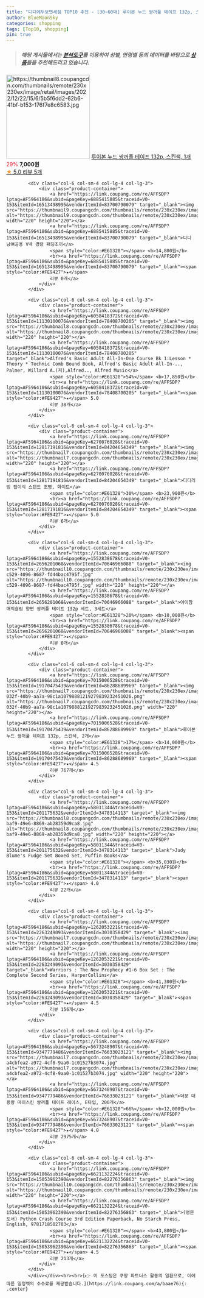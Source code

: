 ```yaml
---
title: "디디에두보면세점 TOP10 추천 - [30~60대] 루이본 누드 쌍꺼풀 테이프 132p, 스킨색, 1개"
author: BlueMoonSky
categories: shopping
tags: [Top10, shopping]
pin: true
---
```


> ##### 해당 게시물에서는 [**분석도구**](https://itemscout.io/)를 이용하여 **성별**, **연령별** 등의 데이터를 바탕으로 [**상품**](https://link.coupang.com/a/baae76)들을 추천해드리고 있습니다.
<div class="container"><div class="row">
            <div class="col-6 col-sm-4 col-lg-4 col-lg-3">
                <div class="product-container">
                    <a href="https://link.coupang.com/re/AFFSDP?lptag=AF5964186&subid=&pageKey=7015006528&traceid=V0-153&itemId=17253194129&vendorItemId=84424580051" target="_blank"><img src="https://thumbnail8.coupangcdn.com/thumbnails/remote/230x230ex/image/retail/images/2022/12/22/15/6/5b5f6dd2-62b6-41bf-b153-176f7e8c6583.jpg" alt="https://thumbnail8.coupangcdn.com/thumbnails/remote/230x230ex/image/retail/images/2022/12/22/15/6/5b5f6dd2-62b6-41bf-b153-176f7e8c6583.jpg" width="220" height="220"></a>
                    <a href="https://link.coupang.com/re/AFFSDP?lptag=AF5964186&subid=&pageKey=7015006528&traceid=V0-153&itemId=17253194129&vendorItemId=84424580051" target="_blank">루이본 누드 쌍꺼풀 테이프 132p, 스킨색, 1개</a>
                    <span style="color:#E61328">29%</span> <b>7,000원</b>
                    <br><a href="https://link.coupang.com/re/AFFSDP?lptag=AF5964186&subid=&pageKey=7015006528&traceid=V0-153&itemId=17253194129&vendorItemId=84424580051" target="_blank"><span style="color:#FE9427">★</span> 5.0
                    리뷰 5개</a>
                </div>
            </div>
            
            <div class="col-6 col-sm-4 col-lg-4 col-lg-3">
                <div class="product-container">
                    <a href="https://link.coupang.com/re/AFFSDP?lptag=AF5964186&subid=&pageKey=6885415885&traceid=V0-153&itemId=16513498995&vendorItemId=83700790079" target="_blank"><img src="https://thumbnail9.coupangcdn.com/thumbnails/remote/230x230ex/image/vendor_inventory/378b/9fae5f102a792bda543766b3b39e7bbcc59a1e388399da6857f2daaf0835.jpg" alt="https://thumbnail9.coupangcdn.com/thumbnails/remote/230x230ex/image/vendor_inventory/378b/9fae5f102a792bda543766b3b39e7bbcc59a1e388399da6857f2daaf0835.jpg" width="220" height="220"></a>
                    <a href="https://link.coupang.com/re/AFFSDP?lptag=AF5964186&subid=&pageKey=6885415885&traceid=V0-153&itemId=16513498995&vendorItemId=83700790079" target="_blank">디디 남여공용 V넥 경량 패딩조끼</a>
                    <span style="color:#E61328"></span> <b>14,800원</b>
                    <br><a href="https://link.coupang.com/re/AFFSDP?lptag=AF5964186&subid=&pageKey=6885415885&traceid=V0-153&itemId=16513498995&vendorItemId=83700790079" target="_blank"><span style="color:#FE9427">★</span> 
                    리뷰 0개</a>
                </div>
            </div>
            
            <div class="col-6 col-sm-4 col-lg-4 col-lg-3">
                <div class="product-container">
                    <a href="https://link.coupang.com/re/AFFSDP?lptag=AF5964186&subid=&pageKey=6058418372&traceid=V0-153&itemId=11130100076&vendorItemId=78408700205" target="_blank"><img src="https://thumbnail8.coupangcdn.com/thumbnails/remote/230x230ex/image/vendor_inventory/0234/8c6a26e3aef54ded1d253f229d05fee7ca14288303f3b06fa3f479d497bb.jpg" alt="https://thumbnail8.coupangcdn.com/thumbnails/remote/230x230ex/image/vendor_inventory/0234/8c6a26e3aef54ded1d253f229d05fee7ca14288303f3b06fa3f479d497bb.jpg" width="220" height="220"></a>
                    <a href="https://link.coupang.com/re/AFFSDP?lptag=AF5964186&subid=&pageKey=6058418372&traceid=V0-153&itemId=11130100076&vendorItemId=78408700205" target="_blank">Alfred's Basic Adult All-In-One Course Bk 1:Lesson * Theory * Technic Comb Bound Book, Alfred's Basic Adult All-In-.., Palmer, Willard A.(저),Alfred.., Alfred Music</a>
                    <span style="color:#E61328">54%</span> <b>17,850원</b>
                    <br><a href="https://link.coupang.com/re/AFFSDP?lptag=AF5964186&subid=&pageKey=6058418372&traceid=V0-153&itemId=11130100076&vendorItemId=78408700205" target="_blank"><span style="color:#FE9427">★</span> 5.0
                    리뷰 38개</a>
                </div>
            </div>
            
            <div class="col-6 col-sm-4 col-lg-4 col-lg-3">
                <div class="product-container">
                    <a href="https://link.coupang.com/re/AFFSDP?lptag=AF5964186&subid=&pageKey=6270076028&traceid=V0-153&itemId=12817191816&vendorItemId=84204654349" target="_blank"><img src="https://thumbnail7.coupangcdn.com/thumbnails/remote/230x230ex/image/rs_quotation_api/xqbulbmx/3de62351959843e4a8e2560e94eb0f49.jpg" alt="https://thumbnail7.coupangcdn.com/thumbnails/remote/230x230ex/image/rs_quotation_api/xqbulbmx/3de62351959843e4a8e2560e94eb0f49.jpg" width="220" height="220"></a>
                    <a href="https://link.coupang.com/re/AFFSDP?lptag=AF5964186&subid=&pageKey=6270076028&traceid=V0-153&itemId=12817191816&vendorItemId=84204654349" target="_blank">디디리빙 접이식 스탠드 조명, 화이트</a>
                    <span style="color:#E61328">30%</span> <b>23,900원</b>
                    <br><a href="https://link.coupang.com/re/AFFSDP?lptag=AF5964186&subid=&pageKey=6270076028&traceid=V0-153&itemId=12817191816&vendorItemId=84204654349" target="_blank"><span style="color:#FE9427">★</span> 5.0
                    리뷰 6개</a>
                </div>
            </div>
            
            <div class="col-6 col-sm-4 col-lg-4 col-lg-3">
                <div class="product-container">
                    <a href="https://link.coupang.com/re/AFFSDP?lptag=AF5964186&subid=&pageKey=1552838678&traceid=V0-153&itemId=2656201068&vendorItemId=70646966088" target="_blank"><img src="https://thumbnail10.coupangcdn.com/thumbnails/remote/230x230ex/image/retail/images/2020/05/07/15/8/d695492b-c529-4096-8687-fd44bac4795f.jpg" alt="https://thumbnail10.coupangcdn.com/thumbnails/remote/230x230ex/image/retail/images/2020/05/07/15/8/d695492b-c529-4096-8687-fd44bac4795f.jpg" width="220" height="220"></a>
                    <a href="https://link.coupang.com/re/AFFSDP?lptag=AF5964186&subid=&pageKey=1552838678&traceid=V0-153&itemId=2656201068&vendorItemId=70646966088" target="_blank">아이참 매직슬림 양면 쌍꺼풀 테이프 132p 세트, 3세트</a>
                    <span style="color:#E61328">20%</span> <b>10,000원</b>
                    <br><a href="https://link.coupang.com/re/AFFSDP?lptag=AF5964186&subid=&pageKey=1552838678&traceid=V0-153&itemId=2656201068&vendorItemId=70646966088" target="_blank"><span style="color:#FE9427">★</span> 
                    리뷰 0개</a>
                </div>
            </div>
            
            <div class="col-6 col-sm-4 col-lg-4 col-lg-3">
                <div class="product-container">
                    <a href="https://link.coupang.com/re/AFFSDP?lptag=AF5964186&subid=&pageKey=7015006528&traceid=V0-153&itemId=19170475439&vendorItemId=86288689969" target="_blank"><img src="https://thumbnail7.coupangcdn.com/thumbnails/remote/230x230ex/image/retail/images/4b1d16fd-032f-40b9-aa7a-98c1a10798881219279839232451026.png" alt="https://thumbnail7.coupangcdn.com/thumbnails/remote/230x230ex/image/retail/images/4b1d16fd-032f-40b9-aa7a-98c1a10798881219279839232451026.png" width="220" height="220"></a>
                    <a href="https://link.coupang.com/re/AFFSDP?lptag=AF5964186&subid=&pageKey=7015006528&traceid=V0-153&itemId=19170475439&vendorItemId=86288689969" target="_blank">루이본 누드 쌍꺼풀 테이프 132p, 스킨색, 2개</a>
                    <span style="color:#E61328">17%</span> <b>14,000원</b>
                    <br><a href="https://link.coupang.com/re/AFFSDP?lptag=AF5964186&subid=&pageKey=7015006528&traceid=V0-153&itemId=19170475439&vendorItemId=86288689969" target="_blank"><span style="color:#FE9427">★</span> 4.5
                    리뷰 767개</a>
                </div>
            </div>
            
            <div class="col-6 col-sm-4 col-lg-4 col-lg-3">
                <div class="product-container">
                    <a href="https://link.coupang.com/re/AFFSDP?lptag=AF5964186&subid=&pageKey=58011344&traceid=V0-153&itemId=201175632&vendorItemId=3478314113" target="_blank"><img src="https://thumbnail8.coupangcdn.com/thumbnails/remote/230x230ex/image/retail/images/2018/01/04/15/0/f2c663ba-baf9-49e6-8869-ab28359d9ca8.jpg" alt="https://thumbnail8.coupangcdn.com/thumbnails/remote/230x230ex/image/retail/images/2018/01/04/15/0/f2c663ba-baf9-49e6-8869-ab28359d9ca8.jpg" width="220" height="220"></a>
                    <a href="https://link.coupang.com/re/AFFSDP?lptag=AF5964186&subid=&pageKey=58011344&traceid=V0-153&itemId=201175632&vendorItemId=3478314113" target="_blank">Judy Blume's Fudge Set Boxed Set, Puffin Books</a>
                    <span style="color:#E61328"></span> <b>35,030원</b>
                    <br><a href="https://link.coupang.com/re/AFFSDP?lptag=AF5964186&subid=&pageKey=58011344&traceid=V0-153&itemId=201175632&vendorItemId=3478314113" target="_blank"><span style="color:#FE9427">★</span> 4.0
                    리뷰 22개</a>
                </div>
            </div>
            
            <div class="col-6 col-sm-4 col-lg-4 col-lg-3">
                <div class="product-container">
                    <a href="https://link.coupang.com/re/AFFSDP?lptag=AF5964186&subid=&pageKey=1262053221&traceid=V0-153&itemId=2263249093&vendorItemId=3030358429" target="_blank"><img src="https://thumbnail7.coupangcdn.com/thumbnails/remote/230x230ex/image/vendor_inventory/2e14/e91adc9dc421c7086d0635a98e58d110ae98a7398d8ff67cfdef3dd5c4c3.png" alt="https://thumbnail7.coupangcdn.com/thumbnails/remote/230x230ex/image/vendor_inventory/2e14/e91adc9dc421c7086d0635a98e58d110ae98a7398d8ff67cfdef3dd5c4c3.png" width="220" height="220"></a>
                    <a href="https://link.coupang.com/re/AFFSDP?lptag=AF5964186&subid=&pageKey=1262053221&traceid=V0-153&itemId=2263249093&vendorItemId=3030358429" target="_blank">Warriors : The New Prophecy #1-6 Box Set : The Complete Second Series, HarperCollins</a>
                    <span style="color:#E61328"></span> <b>41,300원</b>
                    <br><a href="https://link.coupang.com/re/AFFSDP?lptag=AF5964186&subid=&pageKey=1262053221&traceid=V0-153&itemId=2263249093&vendorItemId=3030358429" target="_blank"><span style="color:#FE9427">★</span> 4.5
                    리뷰 156개</a>
                </div>
            </div>
            
            <div class="col-6 col-sm-4 col-lg-4 col-lg-3">
                <div class="product-container">
                    <a href="https://link.coupang.com/re/AFFSDP?lptag=AF5964186&subid=&pageKey=5673248907&traceid=V0-153&itemId=9347779486&vendorItemId=76633023121" target="_blank"><img src="https://thumbnail7.coupangcdn.com/thumbnails/remote/230x230ex/image/retail/images/4781571361560239-a4cbfea2-a972-4cf8-9aa0-1c01527b3074.jpg" alt="https://thumbnail7.coupangcdn.com/thumbnails/remote/230x230ex/image/retail/images/4781571361560239-a4cbfea2-a972-4cf8-9aa0-1c01527b3074.jpg" width="220" height="220"></a>
                    <a href="https://link.coupang.com/re/AFFSDP?lptag=AF5964186&subid=&pageKey=5673248907&traceid=V0-153&itemId=9347779486&vendorItemId=76633023121" target="_blank">더분 대용량 마이스킨 쌍꺼풀 테이프 레이스, E타입, 200개</a>
                    <span style="color:#E61328">66%</span> <b>12,000원</b>
                    <br><a href="https://link.coupang.com/re/AFFSDP?lptag=AF5964186&subid=&pageKey=5673248907&traceid=V0-153&itemId=9347779486&vendorItemId=76633023121" target="_blank"><span style="color:#FE9427">★</span> 4.0
                    리뷰 2975개</a>
                </div>
            </div>
            
            <div class="col-6 col-sm-4 col-lg-4 col-lg-3">
                <div class="product-container">
                    <a href="https://link.coupang.com/re/AFFSDP?lptag=AF5964186&subid=&pageKey=6621132224&traceid=V0-153&itemId=15053962390&vendorItemId=82276356863" target="_blank"><img src="https://thumbnail10.coupangcdn.com/thumbnails/remote/230x230ex/image/vendor_inventory/7704/0590bf85b43068e4e5f45a37376d616e37e797c333216f20fae962a9398a.jpg" alt="https://thumbnail10.coupangcdn.com/thumbnails/remote/230x230ex/image/vendor_inventory/7704/0590bf85b43068e4e5f45a37376d616e37e797c333216f20fae962a9398a.jpg" width="220" height="220"></a>
                    <a href="https://link.coupang.com/re/AFFSDP?lptag=AF5964186&subid=&pageKey=6621132224&traceid=V0-153&itemId=15053962390&vendorItemId=82276356863" target="_blank">(영문도서) Python Crash Course 3rd Edition Paperback, No Starch Press, English, 9781718502703</a>
                    <span style="color:#E61328"></span> <b>43,800원</b>
                    <br><a href="https://link.coupang.com/re/AFFSDP?lptag=AF5964186&subid=&pageKey=6621132224&traceid=V0-153&itemId=15053962390&vendorItemId=82276356863" target="_blank"><span style="color:#FE9427">★</span> 4.5
                    리뷰 213개</a>
                </div>
            </div>
            </div></div><br><br>[👉 이 포스팅은 쿠팡 파트너스 활동의 일환으로, 이에 따른 일정액의 수수료를 제공받습니다.](https://link.coupang.com/a/baae76){: .center}